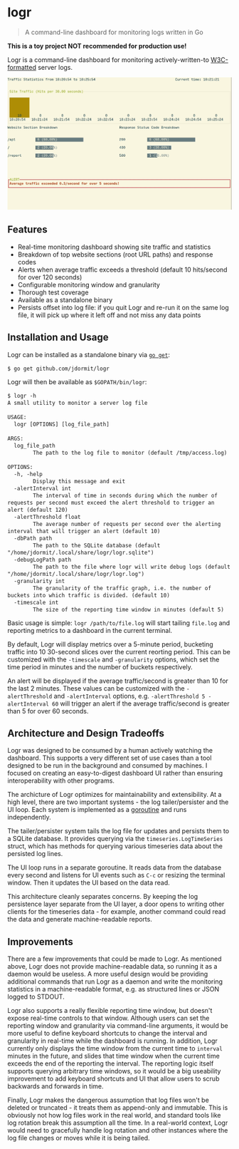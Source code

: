 # logr
> A command-line dashboard for monitoring logs written in Go

**This is a toy project NOT recommended for production use!**

Logr is a command-line dashboard for monitoring actively-written-to [W3C-formatted](https://www.w3.org/Daemon/User/Config/Logging.html) server logs.

![logr screenshot](./logr-demo.gif)

## Features
- Real-time monitoring dashboard showing site traffic and statistics
- Breakdown of top website sections (root URL paths) and response codes
- Alerts when average traffic exceeds a threshold (default 10 hits/second for over 120 seconds)
- Configurable monitoring window and granularity
- Thorough test coverage
- Available as a standalone binary
- Persists offset into log file: if you quit Logr and re-run it on the same log file, it will pick up where it left off and not miss any data points

## Installation and Usage
Logr can be installed as a standalone binary via [`go get`](https://golang.org/cmd/go/):

    $ go get github.com/jdormit/logr
	
Logr will then be available as `$GOPATH/bin/logr`:

    $ logr -h
    A small utility to monitor a server log file

    USAGE:
      logr [OPTIONS] [log_file_path]
    
    ARGS:
      log_file_path
            The path to the log file to monitor (default /tmp/access.log)
    
    OPTIONS:
      -h, -help
            Display this message and exit
      -alertInterval int
        	The interval of time in seconds during which the number of requests per second must exceed the alert threshold to trigger an alert (default 120)
      -alertThreshold float
        	The average number of requests per second over the alerting interval that will trigger an alert (default 10)
      -dbPath path
        	The path to the SQLite database (default "/home/jdormit/.local/share/logr/logr.sqlite")
      -debugLogPath path
        	The path to the file where logr will write debug logs (default "/home/jdormit/.local/share/logr/logr.log")
      -granularity int
        	The granularity of the traffic graph, i.e. the number of buckets into which traffic is divided. (default 10)
      -timescale int
        	The size of the reporting time window in minutes (default 5)
			
Basic usage is simple: `logr /path/to/file.log` will start tailing `file.log` and reporting metrics to a dashboard in the current terminal. 

By default, Logr will display metrics over a 5-minute period, bucketing traffic into 10 30-second slices over the current reorting period. This can be customized with the `-timescale` and `-granularity` options, which set the time period in minutes and the number of buckets respectively.

An alert will be displayed if the average traffic/second is greater than 10 for the last 2 minutes. These values can be customized with the `-alertThreshold` and `-alertInterval` options, e.g. `-alertThreshold 5 -alertInterval 60` will trigger an alert if the average traffic/second is greater than 5 for over 60 seconds.

## Architecture and Design Tradeoffs
Logr was designed to be consumed by a human actively watching the dashboard. This supports a very different set of use cases than a tool designed to be run in the background and consumed by machines. I focused on creating an easy-to-digest dashboard UI rather than ensuring interoperability with other programs.

The archicture of Logr optimizes for maintainability and extensibility. At a high level, there are two important systems - the log tailer/persister and the UI loop. Each system is implemented as a [goroutine](https://golang.org/doc/effective_go.html#goroutines) and runs independently. 

The tailer/persister system tails the log file for updates and persists them to a SQLite database. It provides querying via the `timeseries.LogTimeSeries` struct, which has methods for querying various timeseries data about the persisted log lines.

The UI loop runs in a separate goroutine. It reads data from the database every second and listens for UI events such as `C-c` or resizing the terminal window. Then it updates the UI based on the data read.

This architecture cleanly separates concerns. By keeping the log persistence layer separate from the UI layer, a door opens to writing other clients for the timeseries data - for example, another command could read the data and generate machine-readable reports.

## Improvements
There are a few improvements that could be made to Logr. As mentioned above, Logr does not provide machine-readable data, so running it as a daemon would be useless. A more useful design would be providing additional commands that run Logr as a daemon and write the monitoring statistics in a machine-readable format, e.g. as structured lines or JSON logged to STDOUT.

Logr also supports a really flexible reporting time window, but doesn't expose real-time controls to that window. Although users can set the reporting window and granularity via command-line arguments, it would be more useful to define keyboard shortcuts to change the interval and granularity in real-time while the dashboard is running. In addition, Logr currently only displays the time window from the current time to `interval` minutes in the future, and slides that time window when the current time exceeds the end of the reporting the interval. The reporting logic itself supports querying arbitrary time windows, so it would be a big useability improvement to add keyboard shortcuts and UI that allow users to scrub backwards and forwards in time.

Finally, Logr makes the dangerous assumption that log files won't be deleted or truncated - it treats them as append-only and immutable. This is obviously not how log files work in the real world, and standard tools like log rotation break this assumption all the time. In a real-world context, Logr would need to gracefully handle log rotation and other instances where the log file changes or moves while it is being tailed.

